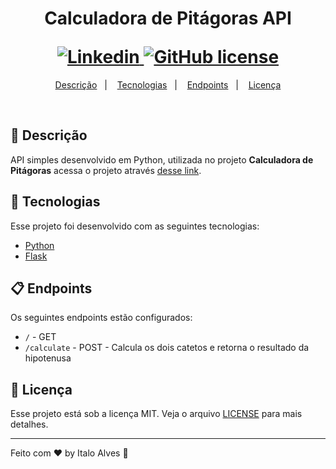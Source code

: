 <h1 align="center">
  <strong>Calculadora de Pitágoras API</strong> <br />
  <p></p>
  <a href="https://www.linkedin.com/in/italo-alves-48b9b897">
    <img alt="Linkedin" src="https://img.shields.io/badge/-Italo%20Alves-29B6D1?label=Linkedin&logo=linkedin&style=flat-square">
  </a>
   <a href="https://github.com/Italo-Alves/pythagorean-calculator-api/blob/master/LICENSE.md">
    <img alt="GitHub license" src="https://img.shields.io/github/license/Italo-Alves/pythagorean-calculator-API?style=flat-square">
  </a>
</h1>

<p align="center">
  <a href="#-descrição">Descrição</a>&nbsp;&nbsp;&nbsp;|&nbsp;&nbsp;&nbsp;
  <a href="#-tecnologias">Tecnologias</a>&nbsp;&nbsp;&nbsp;|&nbsp;&nbsp;&nbsp;
  <a href="#-endpoints">Endpoints</a>&nbsp;&nbsp;&nbsp;|&nbsp;&nbsp;&nbsp;
  <a href="#-licença">Licença</a>
</p>

<br />

## 📄 Descrição

API simples desenvolvido em Python, utilizada no projeto <b>Calculadora de Pitágoras</b> acessa o projeto através <a href="https://github.com/Italo-Alves/pythagorean-calculator">desse link</a>.

## 🚀 Tecnologias

Esse projeto foi desenvolvido com as seguintes tecnologias:

- [Python](https://www.python.org/)
- [Flask](https://flask.palletsprojects.com/en/1.1.x/)

## 📋 Endpoints

Os seguintes endpoints estão configurados:

- `/` - GET
- `/calculate` - POST - Calcula os dois catetos e retorna o resultado da hipotenusa

## 📝 Licença

Esse projeto está sob a licença MIT. Veja o arquivo [LICENSE](LICENSE.md) para mais detalhes.

---

Feito com ♥ by Italo Alves :wave:
